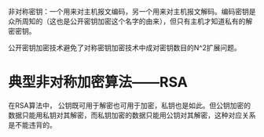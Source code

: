 非对称密钥：一个用来对主机报文编码，另一个用来对主机报文解码。编码密钥是众所周知的（这也是公开密钥加密这个名字的由来），但只有主机才知道私有的解密密钥。

公开密钥加密技术避免了对称密钥加密技术中成对密钥数目的N^2扩展问题。

# 典型非对称加密算法——RSA

在RSA算法中， 公钥既可用于解密也可用于加密，私钥也是如此。但公钥加密的数据只能用私钥对其解密，而私钥加密的数据只能用公钥对其解密，这种对应关系是不能违背的。

